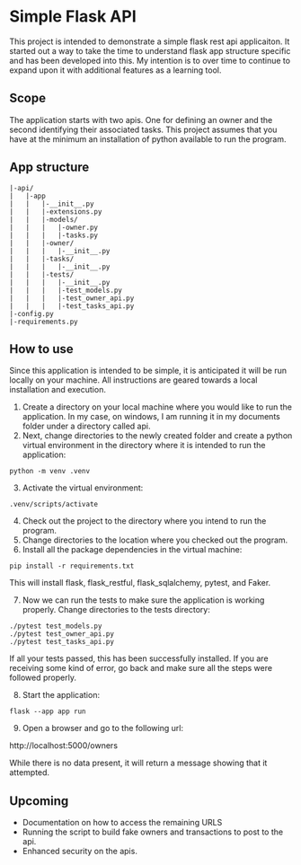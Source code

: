 # Simple Flask API

This project is intended to demonstrate a simple flask rest api applicaiton. It started out a way to take the time to understand flask app structure specific and has been developed into this.  My intention is to over time to continue to expand upon it with additional features as a learning tool.

## Scope

The application starts with two apis.  One for defining an owner and the second identifying their associated tasks. This project assumes that you have at the minimum an installation of python available to run the program.

## App structure
```
|-api/
|	|-app
|	|	|-__init__.py
|	|	|-extensions.py
|	|	|-models/
|	|	|	|-owner.py
|	|	|	|-tasks.py
|	|	|-owner/
|	|	|	|-__init__.py
|	|	|-tasks/
|	|	|	|-__init__.py
|	|	|-tests/
|	|	|	|-__init__.py
|	|	|	|-test_models.py
|	|	|	|-test_owner_api.py
|	|	|	|-test_tasks_api.py
|-config.py
|-requirements.py
```
## How to use

Since this application is intended to be simple, it is anticipated it will be run locally on your machine.  All instructions are geared towards a local installation and execution.

1. Create a directory on your local machine where you would like to run the application.  In my case, on windows, I am running it in my documents folder under a directory called api.
2. Next, change directories to the newly created folder and create a python virtual environment in the directory where it is intended to run the application:

```python -m venv .venv```

3. Activate the virtual environment:

```.venv/scripts/activate```

4. Check out the project to the directory where you intend to run the program.
5. Change directories to the location where you checked out the program.
6. Install all the package dependencies in the virtual machine:

```pip install -r requirements.txt```

This will install flask, flask_restful, flask_sqlalchemy, pytest, and Faker.

7. Now we can run the tests to make sure the application is working properly. Change directories to the tests directory:

```cd app/tests
./pytest test_models.py
./pytest test_owner_api.py
./pytest test_tasks_api.py
```

If all your tests passed, this has been successfully installed.  If you are receiving some kind of error, go back and make sure all the steps were followed properly. 

8. Start the application:

```flask --app app run```

9. Open a browser and go to the following url:

http://localhost:5000/owners  

While there is no data present, it will return a message showing that it attempted.

## Upcoming

* Documentation on how to access the remaining URLS
* Running the script to build fake owners and transactions to post to the api.
* Enhanced security on the apis.


